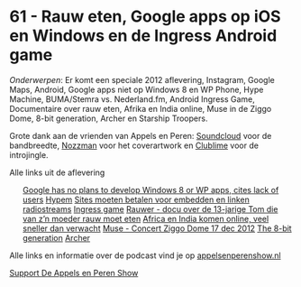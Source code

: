 # 61 - Rauw eten, Google apps op iOS en Windows en de Ingress Android game

<p><em>Onderwerpen</em>: Er komt een speciale 2012 aflevering, Instagram, Google Maps, Android, Google apps niet op Windows 8 en WP Phone, Hype Machine, BUMA/Stemra vs. Nederland.fm, Android Ingress Game, Documentaire over rauw eten, Afrika en India online, Muse in de Ziggo Dome, 8-bit generation, Archer en Starship Troopers.</p>

<p>Grote dank aan de vrienden van Appels en Peren: <a href="http://soundcloud.com/">Soundcloud</a> voor de bandbreedte, <a href="http://www.nozzman.com/">Nozzman</a> voor het coverartwork en <a href="http://twitter.com/#!/clublime">Clublime</a> voor de introjingle.</p>

<p>Alle links uit de aflevering</p>

<ul><a href="http://www.engadget.com/2012/12/13/google-no-plans-to-develop-windows-8-windows-phone-apps/">Google has no plans to develop Windows 8 or WP apps, cites lack of users</a>
<a href="http://hypem.com/">Hypem</a>
<a href="http://www.nu.nl/internet/2986880/sites-moeten-betalen-embedden-en-linken-radiostreams.html">Sites moeten betalen voor embedden en linken radiostreams</a>
<a href="http://en.wikipedia.org/wiki/Ingress_(game)">Ingress game</a>
<a href="http://www.uitzendinggemist.nl/afleveringen/1313508">Rauwer - docu over de 13-jarige Tom die van z’n moeder rauw moet eten</a>
<a href="http://techcrunch.com/2012/12/10/50-android-smartphones-are-disrupting-africa-much-faster-than-you-think-says-wikipedias-jimmy-wales/">Africa en India komen online, veel sneller dan verwacht</a>
<a href="http://open.spotify.com/user/reinier/playlist/2yFHY3j7OqSmjAuuGtt63Q">Muse - Concert Ziggo Dome 17 dec 2012</a>
<a href="http://ascii.textfiles.com/archives/3800">The 8-bit generation</a>
<a href="http://en.wikipedia.org/wiki/Archer_(TV_series)">Archer</a>
</ul>

<p>Alle links en informatie over de podcast vind je op <a href="http://appelsenperenshow.nl/">appelsenperenshow.nl</a></p><p><a href="https://www.patreon.com/appelsenperenshow" rel="payment">Support De Appels en Peren Show</a></p>